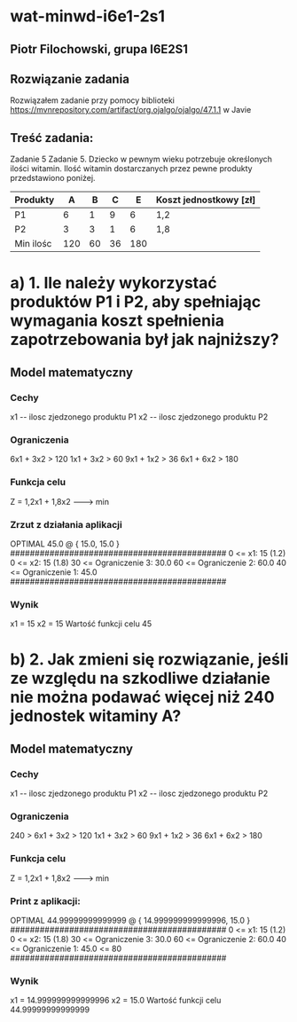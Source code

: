 # wat-minwd-i6e1-2s1

## Piotr Filochowski, grupa I6E2S1

## Rozwiązanie zadania

Rozwiązałem zadanie przy pomocy biblioteki https://mvnrepository.com/artifact/org.ojalgo/ojalgo/47.1.1 w Javie


## Treść zadania:
Zadanie 5
Zadanie 5. Dziecko w pewnym wieku potrzebuje określonych ilości witamin. Ilość witamin dostarczanych przez pewne produkty przedstawiono poniżej.


|	Produkty| A	    | B	    | C	    | E         |Koszt jednostkowy [zł]   |
|-----------|-------|-------|-------|-----------|-------------------------|
| P1	    | 6	    | 1	    | 9	    | 6	        | 1,2					  |
| P2	    | 3	    | 3	    | 1	    | 6	        | 1,8                     |
| Min ilośc	| 120	| 60	| 36	| 180	    |                         |

# a) 1.	Ile należy wykorzystać produktów P1 i P2, aby spełniając wymagania koszt spełnienia zapotrzebowania był jak najniższy?

## Model matematyczny

### Cechy

x1 -- ilosc zjedzonego produktu P1
x2 -- ilosc zjedzonego produktu P2

### Ograniczenia

6x1 + 3x2 > 120
1x1 + 3x2 > 60
9x1 + 1x2 > 36
6x1 + 6x2 > 180

### Funkcja celu

Z = 1,2x1 + 1,8x2 ---> min

### Zrzut z działania aplikacji
OPTIMAL 45.0 @ { 15.0, 15.0 }
############################################
0 <= x1: 15 (1.2)
0 <= x2: 15 (1.8)
30 <= Ograniczenie 3: 30.0
60 <= Ograniczenie 2: 60.0
40 <= Ograniczenie 1: 45.0
############################################

### Wynik
x1 = 15
x2 = 15
Wartość funkcji celu 45

# b) 2.	Jak zmieni się rozwiązanie, jeśli ze względu na szkodliwe działanie nie można podawać więcej niż 240 jednostek witaminy A?

## Model matematyczny

### Cechy

x1 -- ilosc zjedzonego produktu P1
x2 -- ilosc zjedzonego produktu P2

### Ograniczenia

240 >  6x1 + 3x2 > 120
1x1 + 3x2 > 60
9x1 + 1x2 > 36
6x1 + 6x2 > 180

### Funkcja celu

Z = 1,2x1 + 1,8x2 ---> min


### Print z aplikacji:

OPTIMAL 44.99999999999999 @ { 14.999999999999996, 15.0 }
############################################
0 <= x1: 15 (1.2)
0 <= x2: 15 (1.8)
30 <= Ograniczenie 3: 30.0
60 <= Ograniczenie 2: 60.0
40 <= Ograniczenie 1: 45.0 <= 80
############################################

### Wynik

x1 = 14.999999999999996
x2 = 15.0
Wartość funkcji celu 44.99999999999999